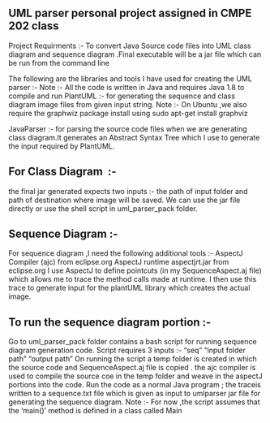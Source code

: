 ## UML parser personal project assigned in CMPE 202 class

Project Requirments :- To convert Java Source code files into UML class diagram and sequence diagram .Final executable will be a jar file which can be run from the command line


The following are the libraries and tools I have used for creating the UML parser :-
Note :- All the code is written in Java and requires Java 1.8 to compile and run
PlantUML​ :- for generating the sequence and class diagram image files from given input string.
Note :- On Ubuntu ,we also require the graphwiz package install using sudo apt-get install graphviz

JavaParser​ :- for parsing the source code files when we are generating class diagram.It generates an
Abstract Syntax Tree which I use to generate the input required by PlantUML.

## For Class Diagram ​ :-
the final jar generated expects two inputs :- the path of input folder and path of destination where image will be
saved. We can use the jar file directly or use the shell script in uml_parser_pack folder.

## Sequence Diagram :-
For sequence diagram ,I need the following additional tools :-
AspectJ Compiler (ajc) from eclipse.org
AspectJ runtime aspectjrt.jar from eclipse.org
I use AspectJ to define pointcuts (in my SequenceAspect.aj file) which allows me to trace the method calls
made at runtime. I then use this trace to generate input for the plantUML library which creates the actual
image.

## To run the sequence diagram portion :-
Go to uml_parser_pack folder contains a bash script for running sequence diagram generation code.
Script requires 3 inputs :- “seq” “input folder path” “output path”
On running the script a temp folder is created in which the source code and SequenceAspect.aj file is copied .
the ajc compiler is used to compile the source coe in the temp folder and weave in the aspectJ portions into
the code.
Run the code as a normal Java program ; the traceis written to a sequence.txt file which is given as input to
umlparser jar file for generating the sequence diagram.
Note :- For now ,the script assumes that the ‘main()’ method is defined in a class called Main
